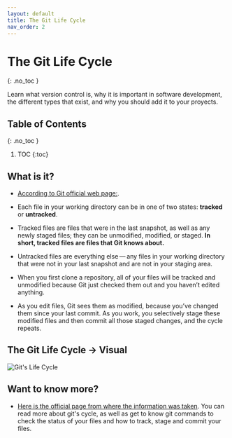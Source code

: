 ```yaml
---
layout: default
title: The Git Life Cycle
nav_order: 2
---
```



<!-- prettier-ignore-start -->
# **The Git Life Cycle**
{: .no_toc }

Learn what version control is, why it is important in software development, the different types that exist, and why you should add it to your proyects.

## Table of Contents
{: .no_toc }

1. TOC
{:toc}

<!-- prettier-ignore-end -->

## What is it?

- [According to Git official web page:](https://git-scm.com/book/en/v2/Git-Basics-Recording-Changes-to-the-Repository).

- Each file in your working directory can be in one of two states: **tracked** or **untracked**.
- Tracked files are files that were in the last snapshot, as well as any newly staged files; they can be unmodified, modified, or staged. **In short, tracked files are files that Git knows about.**
- Untracked files are everything else — any files in your working directory that were not in your last snapshot and are not in your staging area. 
- When you first clone a repository, all of your files will be tracked and unmodified because Git just checked them out and you haven’t edited anything.

- As you edit files, Git sees them as modified, because you’ve changed them since your last commit. As you work, you selectively stage these modified files and then commit all those staged changes, and the cycle repeats.

## The Git Life Cycle -> Visual 

![Git's Life Cycle](https://git-scm.com/book/en/v2/images/lifecycle.png)

## Want to know more?

- [Here is the official page from where the information was taken](https://git-scm.com/book/en/v2/Git-Basics-Recording-Changes-to-the-Repository). You can read more about git's cycle, as well as get to know git commands to check the status of your files and how to track, stage and commit your files. 


